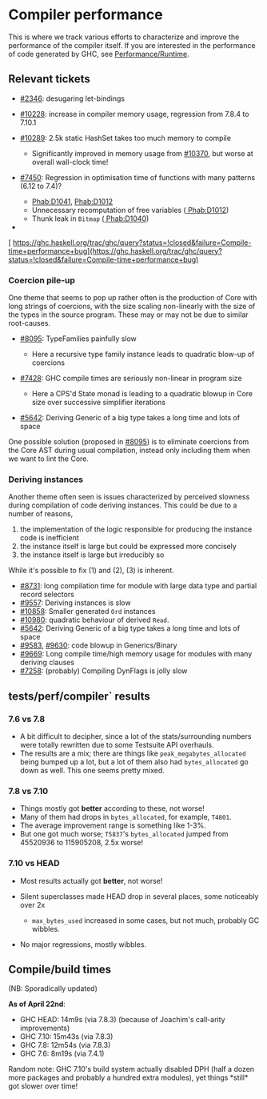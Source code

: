 # Compiler performance



This is where we track various efforts to characterize and improve the performance of the compiler itself. If you are interested in the performance of code generated by GHC, see [Performance/Runtime](performance/runtime).


## Relevant tickets


- [\#2346](https://gitlab.staging.haskell.org/ghc/ghc/issues/2346): desugaring let-bindings
- [\#10228](https://gitlab.staging.haskell.org/ghc/ghc/issues/10228): increase in compiler memory usage, regression from 7.8.4 to 7.10.1
- [\#10289](https://gitlab.staging.haskell.org/ghc/ghc/issues/10289): 2.5k static HashSet takes too much memory to compile

  - Significantly improved in memory usage from [\#10370](https://gitlab.staging.haskell.org/ghc/ghc/issues/10370), but worse at overall wall-clock time!
- [\#7450](https://gitlab.staging.haskell.org/ghc/ghc/issues/7450): Regression in optimisation time of functions with many patterns (6.12 to 7.4)? 

  - [ Phab:D1041](https://phabricator.haskell.org/D1041), [
    Phab:D1012](https://phabricator.haskell.org/D1012)
  - Unnecessary recomputation of free variables ([
    Phab:D1012](https://phabricator.haskell.org/D1012))
  - Thunk leak in `Bitmap` ([
    Phab:D1040](https://phabricator.haskell.org/D1040))
- 


[
https://ghc.haskell.org/trac/ghc/query?status=!closed&failure=Compile-time+performance+bug](https://ghc.haskell.org/trac/ghc/query?status=!closed&failure=Compile-time+performance+bug)


### Coercion pile-up



One theme that seems to pop up rather often is the production of Core with long strings of coercions, with the size scaling non-linearly with the size of the types in the source program. These may or may not be due to similar root-causes.


- [\#8095](https://gitlab.staging.haskell.org/ghc/ghc/issues/8095): TypeFamilies painfully slow

  - Here a recursive type family instance leads to quadratic blow-up of coercions
- [\#7428](https://gitlab.staging.haskell.org/ghc/ghc/issues/7428): GHC compile times are seriously non-linear in program size

  - Here a CPS'd State monad is leading to a quadratic blowup in Core size over successive simplifier iterations
- [\#5642](https://gitlab.staging.haskell.org/ghc/ghc/issues/5642): Deriving Generic of a big type takes a long time and lots of space


One possible solution (proposed in [\#8095](https://gitlab.staging.haskell.org/ghc/ghc/issues/8095)) is to eliminate coercions from the Core AST during usual compilation, instead only including them when we want to lint the Core.


### Deriving instances



Another theme often seen is issues characterized by perceived slowness during compilation of code deriving instances. This could be due to a number of reasons,


1. the implementation of the logic responsible for producing the instance code is inefficient
1. the instance itself is large but could be expressed more concisely
1. the instance itself is large but irreducibly so


While it's possible to fix (1) and (2), (3) is inherent.


- [\#8731](https://gitlab.staging.haskell.org/ghc/ghc/issues/8731): long compilation time for module with large data type and partial record selectors 
- [\#9557](https://gitlab.staging.haskell.org/ghc/ghc/issues/9557): Deriving instances is slow
- [\#10858](https://gitlab.staging.haskell.org/ghc/ghc/issues/10858): Smaller generated `Ord` instances
- [\#10980](https://gitlab.staging.haskell.org/ghc/ghc/issues/10980): quadratic behaviour of derived `Read`.
- [\#5642](https://gitlab.staging.haskell.org/ghc/ghc/issues/5642): Deriving Generic of a big type takes a long time and lots of space
- [\#9583](https://gitlab.staging.haskell.org/ghc/ghc/issues/9583), [\#9630](https://gitlab.staging.haskell.org/ghc/ghc/issues/9630): code blowup in Generics/Binary
- [\#9669](https://gitlab.staging.haskell.org/ghc/ghc/issues/9669): Long compile time/high memory usage for modules with many deriving clauses
- [\#7258](https://gitlab.staging.haskell.org/ghc/ghc/issues/7258): (probably) Compiling DynFlags is jolly slow

## tests/perf/compiler\` results


### 7.6 vs 7.8


- A bit difficult to decipher, since a lot of the stats/surrounding numbers were totally rewritten due to some Testsuite API overhauls.
- The results are a mix; there are things like `peak_megabytes_allocated` being bumped up a lot, but a lot of them also had `bytes_allocated` go down as well. This one seems pretty mixed.


  


### 7.8 vs 7.10


- Things mostly got **better** according to these, not worse!
- Many of them had drops in `bytes_allocated`, for example, `T4801`.
- The average improvement range is something like 1-3%.
- But one got much worse; `T5837`'s `bytes_allocated` jumped from 45520936 to 115905208, 2.5x worse!

### 7.10 vs HEAD


- Most results actually got **better**, not worse!
- Silent superclasses made HEAD drop in several places, some noticeably over 2x

  - `max_bytes_used` increased in some cases, but not much, probably GC wibbles.
- No major regressions, mostly wibbles.

## Compile/build times



(NB: Sporadically updated)



**As of April 22nd**:


- GHC HEAD: 14m9s  (via 7.8.3) (because of Joachim's call-arity improvements)
- GHC 7.10: 15m43s (via 7.8.3)
- GHC 7.8:  12m54s (via 7.8.3)
- GHC 7.6:  8m19s  (via 7.4.1)


Random note: GHC 7.10's build system actually disabled DPH (half a dozen more packages and probably a hundred extra modules), yet things \*still\* got slower over time!


